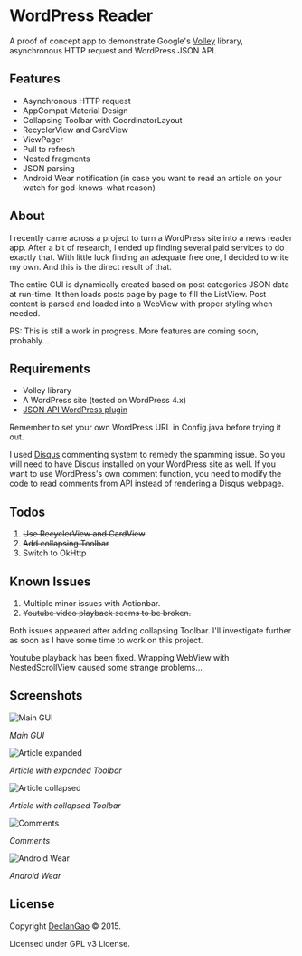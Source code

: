 # WordPress Reader
A proof of concept app to demonstrate Google's [Volley](https://android.googlesource.com/platform/frameworks/volley) library, asynchronous HTTP request and WordPress JSON API.

## Features
* Asynchronous HTTP request
* AppCompat Material Design
* Collapsing Toolbar with CoordinatorLayout
* RecyclerView and CardView
* ViewPager
* Pull to refresh
* Nested fragments
* JSON parsing
* Android Wear notification (in case you want to read an article on your watch for god-knows-what reason)

## About
I recently came across a project to turn a WordPress site into a news reader app. After a bit of research, I ended up finding several paid services to do exactly that. With little luck finding an adequate free one, I decided to write my own. And this is the direct result of that. 

The entire GUI is dynamically created based on post categories JSON data at run-time. It then loads posts page by page to fill the ListView. Post content is parsed and loaded into a WebView with proper styling when needed.

PS: This is still a work in progress. More features are coming soon, probably... 

## Requirements
* Volley library
* A WordPress site (tested on WordPress 4.x)
* [JSON API WordPress plugin](https://wordpress.org/plugins/json-api/) 

Remember to set your own WordPress URL in Config.java before trying it out.

I used [Disqus](https://disqus.com/) commenting system to remedy the  spamming issue. So you will need to have Disqus installed on your WordPress site as well. If you want to use WordPress's own comment function, you need to modify the code to read comments from API instead of rendering a Disqus webpage.

## Todos
1. <del>Use RecyclerView and CardView</del>
2. <del>Add collapsing Toolbar<del>
3. Switch to OkHttp

## Known Issues
1. Multiple minor issues with Actionbar.
2. <del>Youtube video playback seems to be broken.<del>

Both issues appeared after adding collapsing Toolbar. I'll investigate further as soon as I have some time to work on this project. 

Youtube playback has been fixed. Wrapping WebView with NestedScrollView caused some strange problems...

## Screenshots
![Main GUI](http://i.imgur.com/h3IKdml.png)

*Main GUI*

![Article expanded](http://i.imgur.com/lqF4S4N.png)

*Article with expanded Toolbar*

![Article collapsed](http://i.imgur.com/J440MXz.png)

*Article with collapsed Toolbar*

![Comments](http://i.imgur.com/xP6lZqi.png)

*Comments*

![Android Wear](http://i.imgur.com/w3VrO87.png)

*Android Wear*

## License
Copyright [DeclanGao](http://twitter.com/DeclanGao/) © 2015.

Licensed under GPL v3 License.